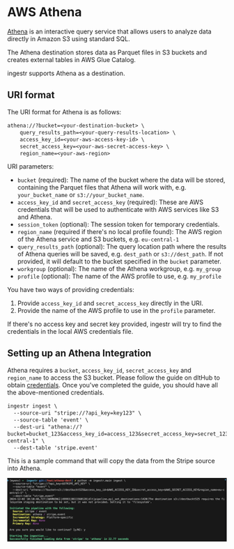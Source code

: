 # AWS Athena
[Athena](https://aws.amazon.com/athena/) is an interactive query service that allows users to analyze data directly in Amazon S3 using standard SQL.

The Athena destination stores data as Parquet files in S3 buckets and creates external tables in AWS Glue Catalog.

ingestr supports Athena as a destination.

## URI format
The URI format for Athena is as follows:

```plaintext
athena://?bucket=<your-destination-bucket> \
    query_results_path=<your-query-results-location> \
    access_key_id=<your-aws-access-key-id> \
    secret_access_key=<your-aws-secret-access-key> \
    region_name=<your-aws-region>
```
URI parameters:
- `bucket` (required): The name of the bucket where the data will be stored, containing the Parquet files that Athena will work with, e.g. `your_bucket_name` or `s3://your_bucket_name`.
- `access_key_id` and `secret_access_key` (required): These are AWS credentials that will be used to authenticate with AWS services like S3 and Athena.
- `session_token` (optional): The session token for temporary credentials.
- `region_name` (required if there's no local profile found): The AWS region of the Athena service and S3 buckets, e.g. `eu-central-1`
- `query_results_path` (optional): The query location path where the results of Athena queries will be saved, e.g. `dest_path` or `s3://dest_path`. If not provided, it will default to the bucket specified in the `bucket` parameter.
- `workgroup` (optional): The name of the Athena workgroup, e.g. `my_group`
- `profile` (optional): The name of the AWS profile to use, e.g. `my_profile`

You have two ways of providing credentials:
1. Provide `access_key_id` and `secret_access_key` directly in the URI.
2. Provide the name of the AWS profile to use in the `profile` parameter.

If there's no access key and secret key provided, ingestr will try to find the credentials in the local AWS credentials file.

## Setting up an Athena Integration
Athena requires a `bucket`, `access_key_id`, `secret_access_key` and `region_name` to access the S3 bucket. Please follow the guide on dltHub to obtain [credentials](https://dlthub.com/docs/dlt-ecosystem/destinations/athena#2-setup-bucket-storage-and-athena-credentials). Once you've completed the guide, you should have all the above-mentioned credentials.
```
ingestr ingest \
  --source-uri "stripe://?api_key=key123" \
  --source-table 'event' \
  --dest-uri "athena://?bucket=bucket_123&access_key_id=access_123&secret_access_key=secret_123&region_name=eu-central-1" \
  --dest-table 'stripe.event'
```
This is a sample command that will copy the data from the Stripe source into Athena.

<img alt="athena_img" src="../media/athena.png" />
